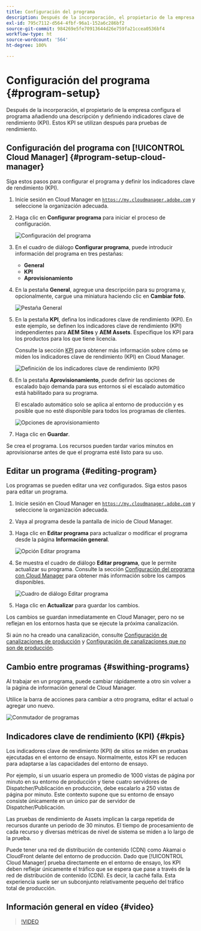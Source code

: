 ```yaml
---
title: Configuración del programa
description: Después de la incorporación, el propietario de la empresa tiene que llevar a cabo alguna configuración inicial del programa.
exl-id: 795c7112-d564-4fbf-96a1-152a6c286bf2
source-git-commit: 984269e5fe70913644d26e759fa21ccea0536bf4
workflow-type: ht
source-wordcount: '564'
ht-degree: 100%

---
```



# Configuración del programa {#program-setup}

Después de la incorporación, el propietario de la empresa configura el programa añadiendo una descripción y definiendo indicadores clave de rendimiento (KPI). Estos KPI se utilizan después para pruebas de rendimiento.

## Configuración del programa con [!UICONTROL Cloud Manager] {#program-setup-cloud-manager}

Siga estos pasos para configurar el programa y definir los indicadores clave de rendimiento (KPI).

1. Inicie sesión en Cloud Manager en [`https://my.cloudmanager.adobe.com`](https://my.cloudmanager.adobe.com) y seleccione la organización adecuada.

1. Haga clic en **Configurar programa** para iniciar el proceso de configuración.

   ![Configuración del programa](/help/assets/set-up-program/setup1.png)

1. En el cuadro de diálogo **Configurar programa**, puede introducir información del programa en tres pestañas:

   * **General**
   * **KPI**
   * **Aprovisionamiento**

1. En la pestaña **General**, agregue una descripción para su programa y, opcionalmente, cargue una miniatura haciendo clic en **Cambiar foto**.

   ![Pestaña General](/help/assets/Setup_Program-General.png)

1. En la pestaña **KPI**, defina los indicadores clave de rendimiento (KPI). En este ejemplo, se definen los indicadores clave de rendimiento (KPI) independientes para **AEM Sites** y **AEM Assets**. Especifique los KPI para los productos para los que tiene licencia.

   Consulte la sección [KPI](#kpis) para obtener más información sobre cómo se miden los indicadores clave de rendimiento (KPI) en Cloud Manager.

   ![Definición de los indicadores clave de rendimiento (KPI)](/help/assets/Setup_Program-KPIs.png)

1. En la pestaña **Aprovisionamiento**, puede definir las opciones de escalado bajo demanda para sus entornos si el escalado automático está habilitado para su programa.

   El escalado automático solo se aplica al entorno de producción y es posible que no esté disponible para todos los programas de clientes.

   ![Opciones de aprovisionamiento](/help/assets/Setup_Program-Provisioning.png)

1. Haga clic en **Guardar**.

Se crea el programa. Los recursos pueden tardar varios minutos en aprovisionarse antes de que el programa esté listo para su uso.

## Editar un programa {#editing-program}

Los programas se pueden editar una vez configurados. Siga estos pasos para editar un programa.

1. Inicie sesión en Cloud Manager en [`https://my.cloudmanager.adobe.com`](https://my.cloudmanager.adobe.com) y seleccione la organización adecuada.

1. Vaya al programa desde la pantalla de inicio de Cloud Manager.

1. Haga clic en **Editar programa** para actualizar o modificar el programa desde la página **Información general**.

   ![Opción Editar programa](/help/assets/set-up-program/edit-program1.png)

1. Se muestra el cuadro de diálogo **Editar programa**, que le permite actualizar su programa. Consulte la sección [Configuración del programa con Cloud Manager](#program-setup-cloud-manager) para obtener más información sobre los campos disponibles.

   ![Cuadro de diálogo Editar programa](/help/assets/set-up-program/edit-program-general.png)

1. Haga clic en **Actualizar** para guardar los cambios.

Los cambios se guardan inmediatamente en Cloud Manager, pero no se reflejan en los entornos hasta que se ejecute la próxima canalización.

Si aún no ha creado una canalización, consulte [Configuración de canalizaciones de producción](/help/using/production-pipelines.md) y [Configuración de canalizaciones que no son de producción](/help/using/non-production-pipelines.md).

## Cambio entre programas {#swithing-programs}

Al trabajar en un programa, puede cambiar rápidamente a otro sin volver a la página de información general de Cloud Manager.

Utilice la barra de acciones para cambiar a otro programa, editar el actual o agregar uno nuevo.

![Conmutador de programas](/help/assets/set-up-program/setup2.png)

## Indicadores clave de rendimiento (KPI) {#kpis}

Los indicadores clave de rendimiento (KPI) de sitios se miden en pruebas ejecutadas en el entorno de ensayo. Normalmente, estos KPI se reducen para adaptarse a las capacidades del entorno de ensayo.

Por ejemplo, si un usuario espera un promedio de 1000 vistas de página por minuto en su entorno de producción y tiene cuatro servidores de Dispatcher/Publicación en producción, debe escalarlo a 250 vistas de página por minuto. Este contexto supone que su entorno de ensayo consiste únicamente en un único par de servidor de Dispatcher/Publicación.

Las pruebas de rendimiento de Assets implican la carga repetida de recursos durante un periodo de 30 minutos. El tiempo de procesamiento de cada recurso y diversas métricas de nivel de sistema se miden a lo largo de la prueba.

Puede tener una red de distribución de contenido (CDN) como Akamai o CloudFront delante del entorno de producción. Dado que [!UICONTROL Cloud Manager] prueba directamente en el entorno de ensayo, los KPI deben reflejar únicamente el tráfico que se espera que pase a través de la red de distribución de contenido (CDN). Es decir, la caché falla. Esta experiencia suele ser un subconjunto relativamente pequeño del tráfico total de producción.

## Información general en vídeo {#video}

>[!VIDEO](https://video.tv.adobe.com/v/26313/)
